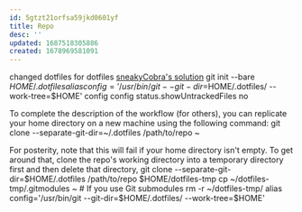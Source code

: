 ```yaml
---
id: 5gtzt21orfsa59jkd0601yf
title: Repo
desc: ''
updated: 1687518305886
created: 1678969581091
---
```


changed dotfiles for dotfiles
[sneakyCobra's solution](https://news.ycombinator.com/item?id=11071754)
 git init --bare $HOME/.dotfiles
    alias config='/usr/bin/git --git-dir=$HOME/.dotfiles/ --work-tree=$HOME'
    config config status.showUntrackedFiles no

To complete the description of the workflow (for others), you can replicate your home directory on a new machine using the following command:
   git clone --separate-git-dir=~/.dotfiles /path/to/repo ~

For posterity, note that this will fail if your home directory isn't empty. To get around that, clone the repo's working directory into a temporary directory first and then delete that directory,
    git clone --separate-git-dir=$HOME/.dotfiles /path/to/repo $HOME/dotfiles-tmp
    cp ~/dotfiles-tmp/.gitmodules ~  # If you use Git submodules
    rm -r ~/dotfiles-tmp/
    alias config='/usr/bin/git --git-dir=$HOME/.dotfiles/ --work-tree=$HOME'
